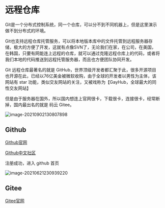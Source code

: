 # 远程仓库

Git是一个分布式控制系统，同一个仓库，可以分不到不同机器上，但是这里演示做不到分布式的环境。

Git也支持远程仓库托管服务，可以将本地版本库中的文件托管到远程服务器存储，极大的方便了开发，这就有点像SVN了，无论我们在家，在公司，在美国，在韩国，只要有网能连上远程的仓库，就可以通过克隆远程仓库上的代码，或者将我们本地的代码推送到远程托管服务器，而且也方便团队协同开发。

Git 远程仓库最著名的就是 GitHub，世界顶级开发者都汇聚于此，很多开源项目也开源在此，已经以76亿美金被微软收购，由于全球的开发者以男性为主体，该网站有 star 功能，类似交友网站的关注，又被戏称为【GayHub，全球最大的同性交友网站】

但是由于服务器在国外，所以国内想连上官网很卡，下载很卡，连接很卡，经常断掉，国内最出名的就是 码云 Gitee。



![image-20210902130807898](https://attach.blog.wen7.online/image-20210902130807898.png)



## Github

[Github官网](https://github.com/)

[Github中文社区](https://www.githubs.cn/post/what-is-github)

注册成功，进入 github 首页

![image-20210621230939220](https://attach.blog.wen7.online/20210621230939.png)



## Gitee

[Gitee官网](https://gitee.com/)

